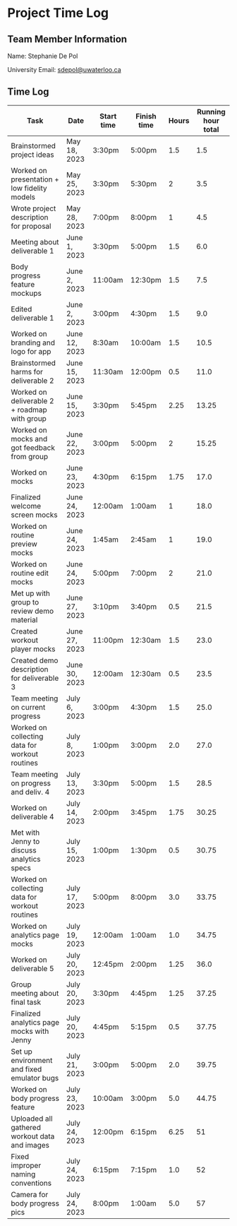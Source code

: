 # Project Time Log

## Team Member Information

Name: Stephanie De Pol

University Email: <sdepol@uwaterloo.ca>

## Time Log

| Task                                           | Date          | Start time | Finish time | Hours | Running hour total |
| ---------------------------------------------- | ------------- | ---------- | ----------- | ----- | ------------------ |
| Brainstormed project ideas                     | May 18, 2023  | 3:30pm     | 5:00pm      | 1.5   | 1.5                |
| Worked on presentation + low fidelity models   | May 25, 2023  | 3:30pm     | 5:30pm      | 2     | 3.5                |
| Wrote project description for proposal         | May 28, 2023  | 7:00pm     | 8:00pm      | 1     | 4.5                |
| Meeting about deliverable 1                    | June 1, 2023  | 3:30pm     | 5:00pm      | 1.5   | 6.0                |
| Body progress feature mockups                  | June 2, 2023  | 11:00am    | 12:30pm     | 1.5   | 7.5                |
| Edited deliverable 1                           | June 2, 2023  | 3:00pm     | 4:30pm      | 1.5   | 9.0                |
| Worked on branding and logo for app            | June 12, 2023 | 8:30am     | 10:00am     | 1.5   | 10.5               |
| Brainstormed harms for deliverable 2           | June 15, 2023 | 11:30am    | 12:00pm     | 0.5   | 11.0               |
| Worked on deliverable 2 + roadmap with group   | June 15, 2023 | 3:30pm     | 5:45pm      | 2.25  | 13.25              |
| Worked on mocks and got feedback from group    | June 22, 2023 | 3:00pm     | 5:00pm      | 2     | 15.25              |
| Worked on mocks                                | June 23, 2023 | 4:30pm     | 6:15pm      | 1.75  | 17.0               |
| Finalized welcome screen mocks                 | June 24, 2023 | 12:00am    | 1:00am      | 1     | 18.0               |
| Worked on routine preview mocks                | June 24, 2023 | 1:45am     | 2:45am      | 1     | 19.0               |
| Worked on routine edit mocks                   | June 24, 2023 | 5:00pm     | 7:00pm      | 2     | 21.0               |
| Met up with group to review demo material      | June 27, 2023 | 3:10pm     | 3:40pm      | 0.5   | 21.5               |
| Created workout player mocks                   | June 27, 2023 | 11:00pm    | 12:30am     | 1.5   | 23.0               |
| Created demo description for deliverable 3     | June 30, 2023 | 12:00am    | 12:30am     | 0.5   | 23.5               |
| Team meeting on current progress               | July 6, 2023  | 3:00pm     | 4:30pm      | 1.5   | 25.0               |
| Worked on collecting data for workout routines | July 8, 2023  | 1:00pm     | 3:00pm      | 2.0   | 27.0               |
| Team meeting on progress and deliv. 4          | July 13, 2023 | 3:30pm     | 5:00pm      | 1.5   | 28.5               |
| Worked on deliverable 4                        | July 14, 2023 | 2:00pm     | 3:45pm      | 1.75  | 30.25              |
| Met with Jenny to discuss analytics specs      | July 15, 2023 | 1:00pm     | 1:30pm      | 0.5   | 30.75              |
| Worked on collecting data for workout routines | July 17, 2023 | 5:00pm     | 8:00pm      | 3.0   | 33.75              |
| Worked on analytics page mocks                 | July 19, 2023 | 12:00am    | 1:00am      | 1.0   | 34.75              |
| Worked on deliverable 5                        | July 20, 2023 | 12:45pm    | 2:00pm      | 1.25  | 36.0               |
| Group meeting about final task                 | July 20, 2023 | 3:30pm     | 4:45pm      | 1.25  | 37.25              |
| Finalized analytics page mocks with Jenny      | July 20, 2023 | 4:45pm     | 5:15pm      | 0.5   | 37.75              |
| Set up environment and fixed emulator bugs     | July 21, 2023 | 3:00pm     | 5:00pm      | 2.0   | 39.75              |
| Worked on body progress feature                | July 23, 2023 | 10:00am    | 3:00pm      | 5.0   | 44.75              |
| Uploaded all gathered workout data and images  | July 24, 2023 | 12:00pm    | 6:15pm      | 6.25  | 51                 |
| Fixed improper naming conventions              | July 24, 2023 | 6:15pm     | 7:15pm      | 1.0   | 52                 |
| Camera for body progress pics                  | July 24, 2023 | 8:00pm     | 1:00am      | 5.0   | 57                 |
